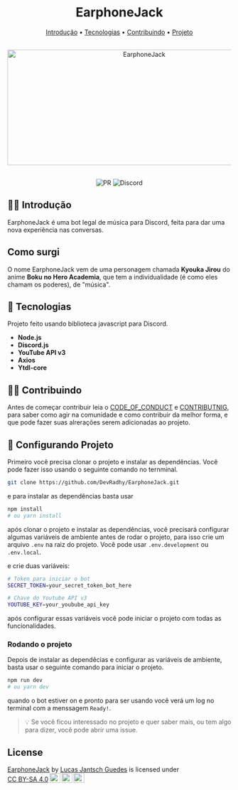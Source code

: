 <h1 align="center" >EarphoneJack</h1>

<p align="center">
  <a href="#%EF%B8%8F-introdução">Introdução</a> •
  <a href="#-tecnologias">Tecnologias</a> •
  <a href="#-contribuindo">Contribuindo</a> •
  <a href="#-configurando-projeto">Projeto</a>
</p>

<br />

<div align="center" >
  <img
  src="https://user-images.githubusercontent.com/50425715/116156743-410a6a80-a6c2-11eb-96d8-87c5f2e93319.png"
  alt="EarphoneJack"
  width=600
  height=260
  />
</div>

<br />

<p align="center">
  <img
    src="https://img.shields.io/badge/PR-Welcome-brightgreen"
    alt="PR"
  />
  <img
    src="https://img.shields.io/discord/777348105838395433?label=Discord&logo=Discord"
    alt="Discord"
  />
</p>

## 🙆‍♀️ Introdução

EarphoneJack é uma bot legal de música para Discord, feita para dar uma nova experiência nas conversas.

## Como surgi

O nome EarphoneJack vem de uma personagem chamada **Kyouka Jirou** do anime **Boku no Hero Academia**, que tem a individualidade (é como eles chamam os poderes), de "música".

## 🚀 Tecnologias

Projeto feito usando biblioteca javascript para Discord.

- **Node.js**
- **Discord.js**
- **YouTube API v3**
- **Axios**
- **Ytdl-core**

## 🧑‍🚀 Contribuindo

Antes de começar contribuir leia o [CODE_OF_CONDUCT](./CODE_OF_CONDUCT.md) e [CONTRIBUTNIG](./CONTRIBUTING.md), para saber como agir na comunidade e como contribuir da melhor forma, e que pode fazer suas alrerações serem adicionadas ao projeto.

## 🎉 Configurando Projeto

Primeiro você precisa clonar o projeto e instalar as dependências. Você pode fazer isso usando o seguinte comando no ternminal.

```bash
git clone https://github.com/DevRadhy/EarphoneJack.git 
```

e para instalar as dependências basta usar

```bash
npm install
# ou yarn install
```

após clonar o projeto e instalar as dependências, você precisará configurar algumas variáveis de ambiente antes de rodar o projeto, para isso crie um arquivo `.env` na raiz do projeto. Você pode usar `.env.development` ou `.env.local`.

e crie duas variáveis:

```bash
# Token para iniciar o bot
SECRET_TOKEN=your_secret_token_bot_here

# Chave do Youtube API v3
YOUTUBE_KEY=your_youbube_api_key
```

após configurar essas variáveis você pode iniciar o projeto com todas as funcionalidades.

### Rodando o projeto

Depois de instalar as dependêcias e configurar as variáveis de ambiente, basta usar o seguinte comando para iniciar o projeto.

```bash
npm run dev
# ou yarn dev
```

quando o bot estiver on e pronto para ser usando você verá um log no terminal com a menssagem `Ready!`.

> 💡 Se você ficou interessado no projeto e quer saber mais, ou tem algo para dizer, você pode abrir uma issue.

## License

<p xmlns:cc="http://creativecommons.org/ns#" xmlns:dct="http://purl.org/dc/terms/"><a property="dct:title" rel="cc:attributionURL" href="https://github.com/dev-house-community/EarphoneJack">EarphoneJack</a> by <a rel="cc:attributionURL dct:creator" property="cc:attributionName" href="https://github.com/DevRadhy">Lucas Jantsch Guedes</a> is licensed under <a href="http://creativecommons.org/licenses/by-sa/4.0/?ref=chooser-v1" target="_blank" rel="license noopener noreferrer" style="display:inline-block;">CC BY-SA 4.0<img width=24 height=24 style="height:22px!important;margin-left:3px;vertical-align:text-bottom;" src="https://mirrors.creativecommons.org/presskit/icons/cc.svg?ref=chooser-v1"><img width=24 height=24 style="height:22px!important;margin-left:3px;vertical-align:text-bottom;" src="https://mirrors.creativecommons.org/presskit/icons/by.svg?ref=chooser-v1"><img width=24 height=24 style="height:22px!important;margin-left:3px;vertical-align:text-bottom;" src="https://mirrors.creativecommons.org/presskit/icons/sa.svg?ref=chooser-v1"></a></p>

